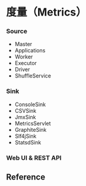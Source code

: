 # 度量（Metrics）

### Source

* Master
* Applications
* Worker
* Executor
* Driver
* ShuffleService

### Sink

* ConsoleSink
* CSVSink
* JmxSink
* MetricsServlet
* GraphiteSink
* Slf4jSink
* StatsdSink

### Web UI & REST API

## Reference

